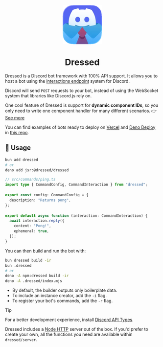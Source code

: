 <div align="center">
  <img src="https://raw.githubusercontent.com/Inbestigator/dressed/49cefd8d9f1d0a17374caaadc4506599390a2129/www/public/dressed_small.webp" alt="Dressed logo" width="128" />
  <h1>Dressed</h1>
</div>

Dressed is a Discord bot framework with 100% API support. It allows you to host a bot using the
[interactions endpoint](https://discord.com/developers/docs/interactions/overview#configuring-an-interactions-endpoint-url)
system for Discord.

Discord will send `POST` requests to your bot, instead of using the WebSocket system that libraries like Discord.js rely on.

One cool feature of Dressed is support for **dynamic component IDs**, so you only need to write one component handler for many different scenarios.
👉 [See more](https://dressed.vercel.app/docs/components#dynamic-component-ids)

You can find examples of bots ready to deploy on
[Vercel](https://vercel.com) and [Deno Deploy](https://deno.com/deploy) in
[this repo](https://github.com/Inbestigator/dressed-examples).

## 🚀 Usage

```bash
bun add dressed
# or
deno add jsr:@dressed/dressed
```

```ts
// src/commands/ping.ts
import type { CommandConfig, CommandInteraction } from "dressed";

export const config: CommandConfig = {
  description: "Returns pong",
};

export default async function (interaction: CommandInteraction) {
  await interaction.reply({
    content: "Pong!",
    ephemeral: true,
  });
}
```

You can then build and run the bot with:

```bash
bun dressed build -ir
bun .dressed
# or
deno -A npm:dressed build -ir
deno -A .dressed/index.mjs
```

- By default, the builder outputs only boilerplate data.
- To include an instance creator, add the `-i` flag.
- To register your bot's commands, add the `-r` flag.

> [!TIP]
> For a better development experience, install [Discord API Types](https://www.npmjs.com/package/discord-api-types).

Dressed includes a [Node HTTP](https://nodejs.org/api/http.html) server out of the box.
If you'd prefer to create your own, all the functions you need are available within `dressed/server`.
